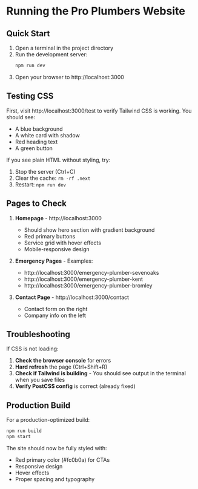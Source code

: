# Running the Pro Plumbers Website

## Quick Start

1. Open a terminal in the project directory
2. Run the development server:
   ```bash
   npm run dev
   ```
3. Open your browser to http://localhost:3000

## Testing CSS

First, visit http://localhost:3000/test to verify Tailwind CSS is working. You should see:
- A blue background
- A white card with shadow
- Red heading text
- A green button

If you see plain HTML without styling, try:
1. Stop the server (Ctrl+C)
2. Clear the cache: `rm -rf .next`
3. Restart: `npm run dev`

## Pages to Check

1. **Homepage** - http://localhost:3000
   - Should show hero section with gradient background
   - Red primary buttons
   - Service grid with hover effects
   - Mobile-responsive design

2. **Emergency Pages** - Examples:
   - http://localhost:3000/emergency-plumber-sevenoaks
   - http://localhost:3000/emergency-plumber-kent
   - http://localhost:3000/emergency-plumber-bromley

3. **Contact Page** - http://localhost:3000/contact
   - Contact form on the right
   - Company info on the left

## Troubleshooting

If CSS is not loading:

1. **Check the browser console** for errors
2. **Hard refresh** the page (Ctrl+Shift+R)
3. **Check if Tailwind is building** - You should see output in the terminal when you save files
4. **Verify PostCSS config** is correct (already fixed)

## Production Build

For a production-optimized build:
```bash
npm run build
npm start
```

The site should now be fully styled with:
- Red primary color (#fc0b0a) for CTAs
- Responsive design
- Hover effects
- Proper spacing and typography